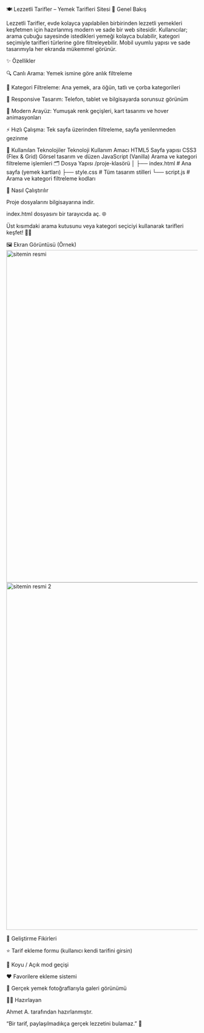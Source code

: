 🍽️ Lezzetli Tarifler – Yemek Tarifleri Sitesi
🧁 Genel Bakış

Lezzetli Tarifler, evde kolayca yapılabilen birbirinden lezzetli yemekleri keşfetmen için hazırlanmış modern ve sade bir web sitesidir.
Kullanıcılar; arama çubuğu sayesinde istedikleri yemeği kolayca bulabilir, kategori seçimiyle tarifleri türlerine göre filtreleyebilir.
Mobil uyumlu yapısı ve sade tasarımıyla her ekranda mükemmel görünür.

✨ Özellikler

🔍 Canlı Arama: Yemek ismine göre anlık filtreleme

🍲 Kategori Filtreleme: Ana yemek, ara öğün, tatlı ve çorba kategorileri

🧩 Responsive Tasarım: Telefon, tablet ve bilgisayarda sorunsuz görünüm

🎨 Modern Arayüz: Yumuşak renk geçişleri, kart tasarımı ve hover animasyonları

⚡ Hızlı Çalışma: Tek sayfa üzerinden filtreleme, sayfa yenilenmeden gezinme

🧱 Kullanılan Teknolojiler
Teknoloji	Kullanım Amacı
HTML5	Sayfa yapısı
CSS3 (Flex & Grid)	Görsel tasarım ve düzen
JavaScript (Vanilla)	Arama ve kategori filtreleme işlemleri
🗂️ Dosya Yapısı
/proje-klasörü
│
├── index.html      # Ana sayfa (yemek kartları)
├── style.css       # Tüm tasarım stilleri
└── script.js       # Arama ve kategori filtreleme kodları

🚀 Nasıl Çalıştırılır

Proje dosyalarını bilgisayarına indir.

index.html dosyasını bir tarayıcıda aç. 🌐

Üst kısımdaki arama kutusunu veya kategori seçiciyi kullanarak tarifleri keşfet! 👩‍🍳

🖼️ Ekran Görüntüsü (Örnek)
<img width="1887" height="875" alt="sitemin resmi" src="https://github.com/user-attachments/assets/f8b30f4a-4cda-4129-b3fd-7b410c89d694" />
<img width="1630" height="915" alt="sitemin resmi 2" src="https://github.com/user-attachments/assets/4cdef4bc-c979-4c55-a5d9-65c5fb01eb1b" />

🧡 Geliştirme Fikirleri

⭐ Tarif ekleme formu (kullanıcı kendi tarifini girsin)

🌙 Koyu / Açık mod geçişi

❤️ Favorilere ekleme sistemi

📸 Gerçek yemek fotoğraflarıyla galeri görünümü

👨‍🍳 Hazırlayan

Ahmet A. tarafından hazırlanmıştır.

“Bir tarif, paylaşılmadıkça gerçek lezzetini bulamaz.” 🍰
